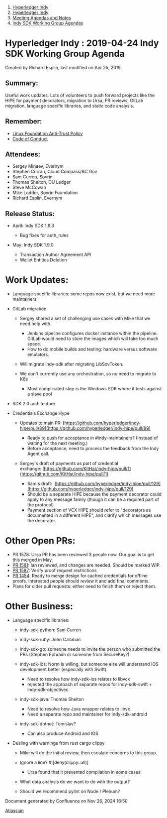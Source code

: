 1. [Hyperledger Indy](index.html)
2. [Hyperledger Indy](Hyperledger-Indy_19464194.html)
3. [Meeting Agendas and Notes](Meeting-Agendas-and-Notes_19464715.html)
4. [Indy SDK Working Group Agendas](Indy-SDK-Working-Group-Agendas_19464232.html)

# Hyperledger Indy : 2019-04-24 Indy SDK Working Group Agenda

Created by Richard Esplin, last modified on Apr 25, 2019

## Summary:

Useful work updates. Lots of volunteers to push forward projects like the HIPE for payment decorators, migration to Ursa, PR reviews, GitLab migration, language specific libraries, and static code analysis.

## Remember:

- [Linux Foundation Anti-Trust Policy](2019-04-24-Indy-SDK-Working-Group-Agenda_19464267.html)
- [Code of Conduct](https://lf-hyperledger.atlassian.net/wiki/spaces/events/pages/21791172/Diversity+and+Code+of+Conduct)

## Attendees:

- Sergey Minaev, Evernym
- Stephen Curran, Cloud Compass/BC Gov
- Sam Curren, Sovrin
- Thomas Shelton, CU Ledger
- Steve McCowan
- Mike Lodder, Sovrin Foundation
- Richard Esplin, Evernym

## Release Status:

- April: Indy SDK 1.8.3
  
  - Bug fixes for auth\_rules
- May: Indy SDK 1.9.0
  
  - Transaction Author Agreement API
  - Wallet Entities Deletion

# Work Updates:

- Language specific libraries: some repos now exist, but we need more maintainers
- GitLab migration
  
  - Sergey shared a set of challenging use cases with Mike that we need help with.
    
    - Jenkins pipeline configures docker instance within the pipeline. GitLab would need to store the images which will take too much space.
    - How to do mobile builds and testing: hardware versus software emulators.
  - Will migrate indy-sdk after migrating LibSovToken.
  - We don't currently use any orchestration, so no need to migrate to K8s
    
    - Most complicated step is the Windows SDK where it tests against a slave pool
- SDK 2.0 architecture
- Credentials Exchange Hype
  
  - Updates to main PR: [https://github.com/hyperledger/indy-hipe/pull/89](https://github.com/hyperledger/indy-hipe/pull/89)
    
    - Ready to push for acceptance in #indy-maintainers? (Instead of waiting for the next meeting.)
    - Before acceptance, need to process the feedback from the Indy Agent call.
  - Sergey's draft of payments as part of credential exchange: [https://github.com/KitHat/indy-hipe/pull/1](https://github.com/KitHat/indy-hipe/pull/1)
    
    - Sam's draft:  [https://github.com/hyperledger/indy-hipe/pull/129](https://github.com/hyperledger/indy-hipe/pull/129)
    - Should be a separate HIPE because the payment decorator could apply to any message family (though it can be a required part of the protocol)
    - Payment section of VCX HIPE should refer to "decorators as documented in a different HIPE", and clarify which messages use the decorator.

# Other Open PRs:

- PR 1578: Ursa PR has been reviewed 3 people now. Our goal is to get this merged in May.
- [PR 1581](https://github.com/hyperledger/indy-sdk/pull/1581): Ian reviewed, and changes are needed. Should be marked WIP.
- [PR 1587](https://github.com/hyperledger/indy-sdk/pull/1587): Verify proof request restrictions
- [PR 1454](https://github.com/hyperledger/indy-sdk/pull/1454): Ready to merge design for cached credentials for offline proofs. Interested people should review it and add final comments.
- Plans for older pull requests: either need to finish them or reject them.

# Other Business:

- Language specific libraries:
  
  - indy-sdk-python: Sam Curren
  - indy-sdk-ruby: John Callahan
  - indy-sdk-go: someone needs to invite the person who submitted the PRs (Stephen Ephraim or someone from SecureKey?)
  - indy-sdk-ios: Norm is willing, but someone else will understand IOS development better (especially with Swift).
    
    - Need to resolve how indy-sdk-ios relates to libvcx
    - rejected the approach of separate repos for indy-sdk-swift + indy-sdk-objectivec
  - indy-sdk-java: Thomas Shelton
    
    - Need to resolve how Java wrapper relates to libvx
    - Need a separate repo and maintainer for indy-sdk-android
  - indy-sdk-dotnet: Tomislav?
    
    - Can also produce Android and IOS
- Dealing with warnings from rust cargo clippy
  
  - Mike will do the initial review, then escalate concerns to this group.
  - Ignore a line? #!\[deny(clippy::all)]
    
    - Ursa found that it prevented compilation in some cases
  - What data analysis do we want to do with the output?
  - Should we recommend pylint on Node / Plenum?

Document generated by Confluence on Nov 26, 2024 16:50

[Atlassian](http://www.atlassian.com/)
